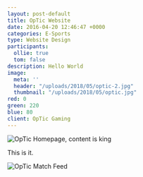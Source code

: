 ```yaml
---
layout: post-default
title: OpTic Website
date: 2016-04-20 12:46:47 +0000
categories: E-Sports
type: Website Design
participants:
  ollie: true
  tom: false
description: Hello World
image:
  meta: ''
  header: "/uploads/2018/05/optic-2.jpg"
  thumbnail: "/uploads/2018/05/optic.jpg"
red: 0
green: 220
blue: 80
client: OpTic Gaming
---
```

![OpTic Homepage, content is king](/rift-portfolio_2018-jekyll/uploads/2018/05/Behance_project_2_optic.jpg "OpTic - Content is King.")

This is it.

![OpTic Match Feed](/rift-portfolio_2018-jekyll/uploads/2018/05/Behance_project_3_optic.jpg "OpTic - Match Feed")